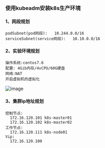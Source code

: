 ### 使用kubeadm安装k8s生产环境
#### 1、网段规划
```shell script
podSubnet(pod网段):   10.244.0.0/16
serviceSubnet(service网段):   10.10.0.0/16
```
#### 2、实验环境规划
```shell script
操作系统:centos7.6
配置: 4Gib内存/4vCPU/60G硬盘
网络:NAT
开启虚拟机的虚拟化
```
![image](https://github.com/498946975/DevOps/blob/master/images/20210822120745.jpg)
#### 3、集群ip地址规划
```shell script
控制节点:
  172.16.120.101 k8s-master01
  172.16.120.102 k8s-master02
工作节点:
  172.16.120.111 k8s-node01
Vip:
  172.16.120.100
```
